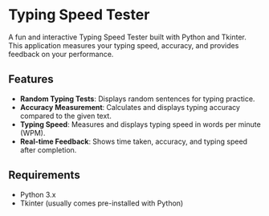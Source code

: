 # Typing Speed Tester

A fun and interactive Typing Speed Tester built with Python and Tkinter. This application measures your typing speed, accuracy, and provides feedback on your performance.

## Features

- **Random Typing Tests**: Displays random sentences for typing practice.
- **Accuracy Measurement**: Calculates and displays typing accuracy compared to the given text.
- **Typing Speed**: Measures and displays typing speed in words per minute (WPM).
- **Real-time Feedback**: Shows time taken, accuracy, and typing speed after completion.

## Requirements

- Python 3.x
- Tkinter (usually comes pre-installed with Python)

